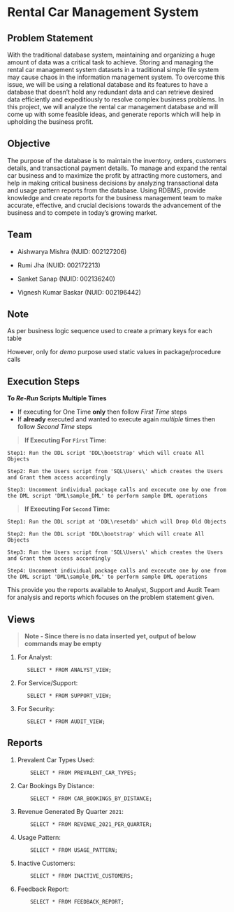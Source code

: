 # Rental Car Management  System


## Problem Statement

With the traditional database system, maintaining and organizing a huge amount of data was a critical task to achieve.
Storing and managing the rental car management system datasets in a traditional simple file system may cause chaos in the information management system. 
To overcome this issue, we will be using a relational database and its features to have a database that doesn’t hold any redundant data and can retrieve desired data efficiently and expeditiously to resolve complex business problems. 
In this project, we will analyze the rental car management database and will come up with some feasible ideas, and generate reports which will help in upholding the business profit. 

## Objective

The purpose of the database is to maintain the inventory, orders, customers details, and transactional payment details. 
To manage and expand the rental car business and to maximize the profit by attracting more customers, and help in making critical business decisions by analyzing transactional data and usage pattern reports from the database. 
Using RDBMS, provide knowledge and create reports for the business management team to make accurate, effective, and crucial decisions towards the advancement of the business and to compete in today’s growing market.

## Team

- Aishwarya Mishra (NUID: 002127206)

- Rumi Jha (NUID: 002172213)

- Sanket Sanap (NUID: 002136240)

- Vignesh Kumar Baskar (NUID: 002196442)

## Note

As per business logic sequence used to create a primary keys for each table

However, only for _demo_ purpose used static values in package/procedure calls

## Execution Steps

 **To _Re-Run_ Scripts Multiple Times**
 
  - If executing for One Time **only** then follow _First Time_ steps
  - If **already** executed and wanted to execute again *multiple* times then follow _Second Time_ steps
  
> **If Executing For `First` Time:**

    Step1: Run the DDL script 'DDL\bootstrap' which will create All Objects
  
    Step2: Run the Users script from 'SQL\Users\' which creates the Users and Grant them access accordingly
        
    Step3: Uncomment individual package calls and excecute one by one from the DML script 'DML\sample_DML' to perform sample DML operations

> **If Executing For `Second` Time:**

    Step1: Run the DDL script at 'DDL\resetdb' which will Drop Old Objects
    
    Step2: Run the DDL script 'DDL\bootstrap' which will create All Objects
  
    Step3: Run the Users script from 'SQL\Users\' which creates the Users and Grant them access accordingly
        
    Step4: Uncomment individual package calls and excecute one by one from the DML script 'DML\sample_DML' to perform sample DML operations
    

This provide you the reports available to Analyst, Support and Audit Team for analysis and reports which focuses on the problem statement given.


## **Views**

> **Note - Since there is no data inserted yet, output of below commands may be empty**

  1. For Analyst:
    
            SELECT * FROM ANALYST_VIEW;
        
  2. For Service/Support:
    
            SELECT * FROM SUPPORT_VIEW;
        
  3. For Security: 
    
            SELECT * FROM AUDIT_VIEW;
            
## **Reports** 

1. Prevalent Car Types Used:

           SELECT * FROM PREVALENT_CAR_TYPES;

2. Car Bookings By Distance:

           SELECT * FROM CAR_BOOKINGS_BY_DISTANCE;
           
3. Revenue Generated By Quarter `2021`:

           SELECT * FROM REVENUE_2021_PER_QUARTER;
           
4. Usage Pattern:

           SELECT * FROM USAGE_PATTERN;
           
5. Inactive Customers:

           SELECT * FROM INACTIVE_CUSTOMERS;
  
6. Feedback Report:

           SELECT * FROM FEEDBACK_REPORT;
